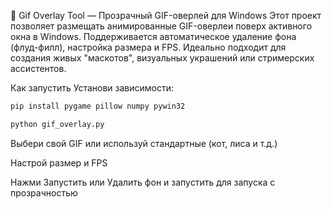 🐾 Gif Overlay Tool — Прозрачный GIF-оверлей для Windows
Этот проект позволяет размещать анимированные GIF-оверлеи поверх активного окна в Windows. Поддерживается автоматическое удаление фона (флуд-филл), настройка размера и FPS. Идеально подходит для создания живых "маскотов", визуальных украшений или стримерских ассистентов.

Как запустить
Установи зависимости:
```bash 
pip install pygame pillow numpy pywin32
```
```bash
python gif_overlay.py
```
Выбери свой GIF или используй стандартные (кот, лиса и т.д.)

Настрой размер и FPS

Нажми Запустить или Удалить фон и запустить для запуска с прозрачностью
